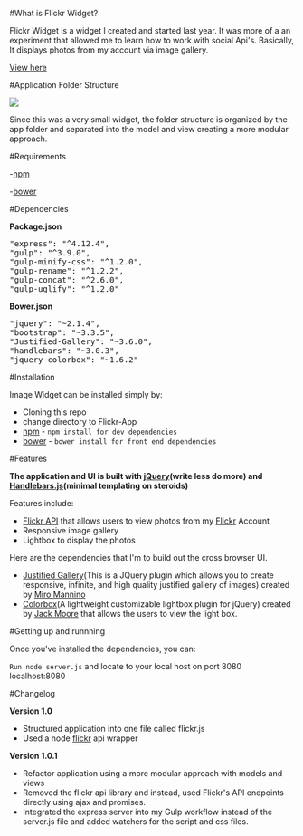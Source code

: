 #What is Flickr Widget?

Flickr Widget is a widget I created and started last year. It was more of a an experiment that allowed me to learn how to work with social Api's. Basically, It displays photos from my account via image gallery.


<a href="http://kpingul.github.io/Flickr-App">View here</a>

#Application Folder Structure

<img src="http://i84.photobucket.com/albums/k34/kdiggz415/flickrAppFolderStructure_2.png"/>

Since this was a very small widget, the folder structure is organized by the app folder and separated into the model and view creating a more modular approach. 

#Requirements

-<a href="https://www.npmjs.com">npm</a>

-<a href="http://bower.io">bower</a>

#Dependencies

<b>Package.json</b>
<pre>
"express": "^4.12.4",
"gulp": "^3.9.0",
"gulp-minify-css": "^1.2.0",
"gulp-rename": "^1.2.2",
"gulp-concat": "^2.6.0",
"gulp-uglify": "^1.2.0"
</pre>

<b>Bower.json</b>
<pre>
"jquery": "~2.1.4",
"bootstrap": "~3.3.5",
"Justified-Gallery": "~3.6.0",
"handlebars": "~3.0.3",
"jquery-colorbox": "~1.6.2"
</pre>

#Installation

Image Widget can be installed simply by:

<ul>
  <li>Cloning this repo</li>
  <li>change directory to Flickr-App</li>
  <li><a href="https://www.npmjs.com">npm</a> - <code>npm install for dev dependencies</code></li>
  <li><a href="http://bower.io">bower</a> - <code>bower install for front end dependencies</code></li>
</ul>

#Features

<b>The application and UI is built with <a href="http://www.jquery.com">jQuery</a>(write less do more) and <a href="http://handlebarsjs.com/">Handlebars.js</a>(minimal templating on steroids)</b>

Features include:

<ul>
<li><a href="https://www.flickr.com/services/api/">Flickr API</a> that allows users to view photos from my <a href="https://www.flickr.com/">Flickr</a> Account</li>
  <li>Responsive image gallery</li>
  <li>Lightbox to display the photos</li>
</ul>

Here are the dependencies that I'm to build out the cross browser UI.

<ul>
  <li><a href="http://miromannino.github.io/Justified-Gallery/getting-started/">Justified Gallery</a>(This is a JQuery plugin which allows you to create responsive, infinite, and high quality justified gallery of images) created by <a href="https://github.com/miromannino">Miro Mannino</a></li>
  <li><a href="http://www.jacklmoore.com/colorbox/">Colorbox</a>(A lightweight customizable lightbox plugin for jQuery) created by <a href="https://github.com/jackmoore">Jack Moore</a> that allows the users to view the light box.</li>
</ul>

#Getting up and runnning

Once you've installed the dependencies, you can:

<code>Run node server.js</code> and locate to your local host on port 8080 localhost:8080

#Changelog

<b>Version 1.0</b>

<ul>
  <li>Structured application into one file called flickr.js</li>
  <li>Used a node <a href="https://github.com/Pomax/node-flickrapi">flickr</a> api wrapper</li>
</ul>

<b>Version 1.0.1</b>

<ul>
  <li>Refactor application using a more modular approach with models and views</li>
  <li>Removed the flickr api library and instead, used Flickr's API endpoints directly using ajax and promises.</li>
  <li>Integrated the express server into my Gulp workflow instead of the server.js file and added watchers for the script and css files.</li>
</ul>









